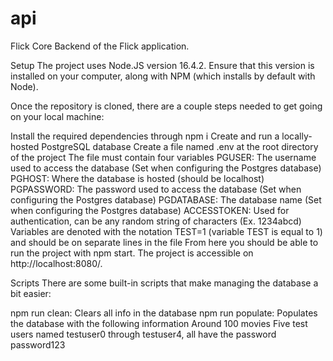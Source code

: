 # api

Flick Core
Backend of the Flick application.

Setup
The project uses Node.JS version 16.4.2. Ensure that this version is installed on your computer, along with NPM (which installs by default with Node).

Once the repository is cloned, there are a couple steps needed to get going on your local machine:

Install the required dependencies through npm i
Create and run a locally-hosted PostgreSQL database
Create a file named .env at the root directory of the project
The file must contain four variables
PGUSER: The username used to access the database (Set when configuring the Postgres database)
PGHOST: Where the database is hosted (should be localhost)
PGPASSWORD: The password used to access the database (Set when configuring the Postgres database)
PGDATABASE: The database name (Set when configuring the Postgres database)
ACCESSTOKEN: Used for authentication, can be any random string of characters (Ex. 1234abcd)
Variables are denoted with the notation TEST=1 (variable TEST is equal to 1) and should be on separate lines in the file
From here you should be able to run the project with npm start. The project is accessible on http://localhost:8080/.

Scripts
There are some built-in scripts that make managing the database a bit easier:

npm run clean: Clears all info in the database
npm run populate: Populates the database with the following information
Around 100 movies
Five test users named testuser0 through testuser4, all have the password password123
